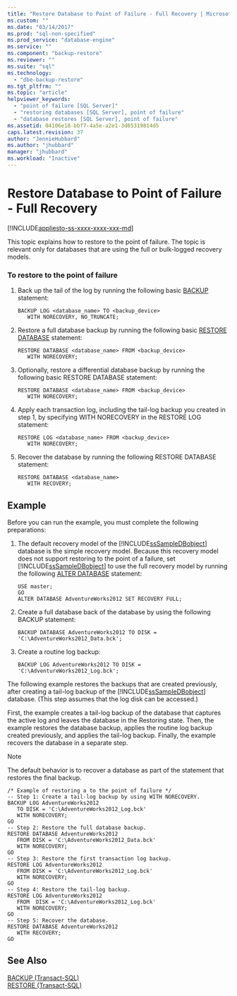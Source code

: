```yaml
---
title: "Restore Database to Point of Failure - Full Recovery | Microsoft Docs"
ms.custom: ""
ms.date: "03/14/2017"
ms.prod: "sql-non-specified"
ms.prod_service: "database-engine"
ms.service: ""
ms.component: "backup-restore"
ms.reviewer: ""
ms.suite: "sql"
ms.technology: 
  - "dbe-backup-restore"
ms.tgt_pltfrm: ""
ms.topic: "article"
helpviewer_keywords: 
  - "point of failure [SQL Server]"
  - "restoring databases [SQL Server], point of failure"
  - "database restores [SQL Server], point of failure"
ms.assetid: 04106e18-bbf7-4a5e-a2e1-3d65319814d5
caps.latest.revision: 37
author: "JennieHubbard"
ms.author: "jhubbard"
manager: "jhubbard"
ms.workload: "Inactive"
---
```

# Restore Database to Point of Failure - Full Recovery
[!INCLUDE[appliesto-ss-xxxx-xxxx-xxx-md](../../includes/appliesto-ss-xxxx-xxxx-xxx-md.md)]

  This topic explains how to restore to the point of failure. The topic is relevant only for databases that are using the full or bulk-logged recovery models.  
  
### To restore to the point of failure  
  
1.  Back up the tail of the log by running the following basic [BACKUP](../../t-sql/statements/backup-transact-sql.md) statement:  
  
    ```  
    BACKUP LOG <database_name> TO <backup_device>   
       WITH NORECOVERY, NO_TRUNCATE;  
    ```  
  
2.  Restore a full database backup by running the following basic [RESTORE DATABASE](../../t-sql/statements/restore-statements-transact-sql.md) statement:  
  
    ```  
    RESTORE DATABASE <database_name> FROM <backup_device>   
       WITH NORECOVERY;  
    ```  
  
3.  Optionally, restore a differential database backup by running the following basic RESTORE DATABASE statement:  
  
    ```  
    RESTORE DATABASE <database_name> FROM <backup_device>   
       WITH NORECOVERY;  
    ```  
  
4.  Apply each transaction log, including the tail-log backup you created in step 1, by specifying WITH NORECOVERY in the RESTORE LOG statement:  
  
    ```  
    RESTORE LOG <database_name> FROM <backup_device>   
       WITH NORECOVERY;  
    ```  
  
5.  Recover the database by running the following RESTORE DATABASE statement:  
  
    ```  
    RESTORE DATABASE <database_name>   
       WITH RECOVERY;  
    ```  
  
## Example  
 Before you can run the example, you must complete the following preparations:  
  
1.  The default recovery model of the [!INCLUDE[ssSampleDBobject](../../includes/sssampledbobject-md.md)] database is the simple recovery model. Because this recovery model does not support restoring to the point of a failure, set [!INCLUDE[ssSampleDBobject](../../includes/sssampledbobject-md.md)] to use the full recovery model by running the following [ALTER DATABASE](../../t-sql/statements/alter-database-transact-sql.md) statement:  
  
    ```  
    USE master;  
    GO  
    ALTER DATABASE AdventureWorks2012 SET RECOVERY FULL;  
    ```  
  
2.  Create a full database back of the database by using the following BACKUP statement:  
  
    ```  
    BACKUP DATABASE AdventureWorks2012 TO DISK = 'C:\AdventureWorks2012_Data.bck';  
    ```  
  
3.  Create a routine log backup:  
  
    ```  
    BACKUP LOG AdventureWorks2012 TO DISK = 'C:\AdventureWorks2012_Log.bck';  
    ```  
  
 The following example restores the backups that are created previously, after creating a tail-log backup of the [!INCLUDE[ssSampleDBobject](../../includes/sssampledbobject-md.md)] database. (This step assumes that the log disk can be accessed.)  
  
 First, the example creates a tail-log backup of the database that captures the active log and leaves the database in the Restoring state. Then, the example restores the database backup, applies the routine log backup created previously, and applies the tail-log backup. Finally, the example recovers the database in a separate step.  
  
> [!NOTE]  
>  The default behavior is to recover a database as part of the statement that restores the final backup.  
  
```  
/* Example of restoring a to the point of failure */  
-- Step 1: Create a tail-log backup by using WITH NORECOVERY.  
BACKUP LOG AdventureWorks2012  
   TO DISK = 'C:\AdventureWorks2012_Log.bck'  
   WITH NORECOVERY;  
GO  
-- Step 2: Restore the full database backup.  
RESTORE DATABASE AdventureWorks2012  
   FROM DISK = 'C:\AdventureWorks2012_Data.bck'  
   WITH NORECOVERY;  
GO  
-- Step 3: Restore the first transaction log backup.  
RESTORE LOG AdventureWorks2012  
   FROM DISK = 'C:\AdventureWorks2012_Log.bck'  
   WITH NORECOVERY;  
GO  
-- Step 4: Restore the tail-log backup.  
RESTORE LOG AdventureWorks2012  
   FROM  DISK = 'C:\AdventureWorks2012_Log.bck'  
   WITH NORECOVERY;  
GO  
-- Step 5: Recover the database.  
RESTORE DATABASE AdventureWorks2012  
   WITH RECOVERY;  
GO  
```  
  
## See Also  
 [BACKUP &#40;Transact-SQL&#41;](../../t-sql/statements/backup-transact-sql.md)   
 [RESTORE &#40;Transact-SQL&#41;](../../t-sql/statements/restore-statements-transact-sql.md)  
  
  
